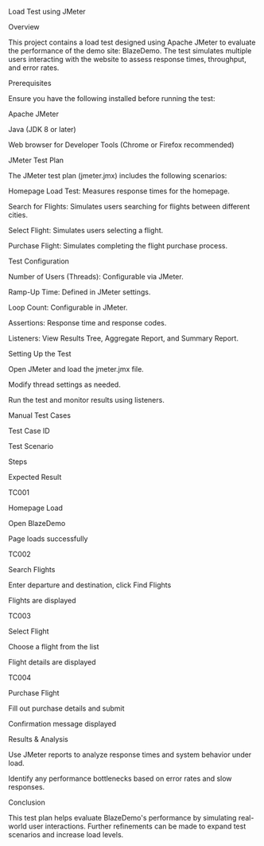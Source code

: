 Load Test using JMeter

Overview

This project contains a load test designed using Apache JMeter to evaluate the performance of the demo site: BlazeDemo. The test simulates multiple users interacting with the website to assess response times, throughput, and error rates.

Prerequisites

Ensure you have the following installed before running the test:

Apache JMeter

Java (JDK 8 or later)

Web browser for Developer Tools (Chrome or Firefox recommended)

JMeter Test Plan

The JMeter test plan (jmeter.jmx) includes the following scenarios:

Homepage Load Test: Measures response times for the homepage.

Search for Flights: Simulates users searching for flights between different cities.

Select Flight: Simulates users selecting a flight.

Purchase Flight: Simulates completing the flight purchase process.

Test Configuration

Number of Users (Threads): Configurable via JMeter.

Ramp-Up Time: Defined in JMeter settings.

Loop Count: Configurable in JMeter.

Assertions: Response time and response codes.

Listeners: View Results Tree, Aggregate Report, and Summary Report.

Setting Up the Test

Open JMeter and load the jmeter.jmx file.

Modify thread settings as needed.

Run the test and monitor results using listeners.

Manual Test Cases

Test Case ID

Test Scenario

Steps

Expected Result

TC001

Homepage Load

Open BlazeDemo

Page loads successfully

TC002

Search Flights

Enter departure and destination, click Find Flights

Flights are displayed

TC003

Select Flight

Choose a flight from the list

Flight details are displayed

TC004

Purchase Flight

Fill out purchase details and submit

Confirmation message displayed

Results & Analysis

Use JMeter reports to analyze response times and system behavior under load.

Identify any performance bottlenecks based on error rates and slow responses.

Conclusion

This test plan helps evaluate BlazeDemo's performance by simulating real-world user interactions. Further refinements can be made to expand test scenarios and increase load levels.
